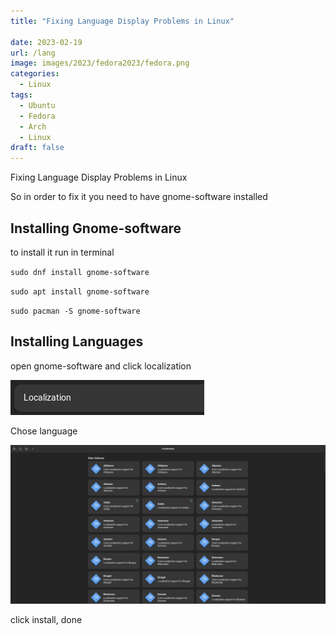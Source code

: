 ```yaml
---
title: "Fixing Language Display Problems in Linux"

date: 2023-02-19
url: /lang
image: images/2023/fedora2023/fedora.png
categories:
  - Linux
tags:
  - Ubuntu
  - Fedora
  - Arch
  - Linux
draft: false
---
```


Fixing Language Display Problems in Linux


So in order to fix it you need to have gnome-software installed


##  Installing Gnome-software


to install it run in terminal


`sudo dnf install gnome-software`


`sudo apt install gnome-software`


`sudo pacman -S gnome-software`


##  Installing Languages


open gnome-software and click localization


![](https://github.com/SteavenGamerYT/Website/raw/main/content/images/2023/lang/lang1.png)


Chose language


![](https://github.com/SteavenGamerYT/Website/raw/main/content/images/2023/lang/lang2.png)


click install, done